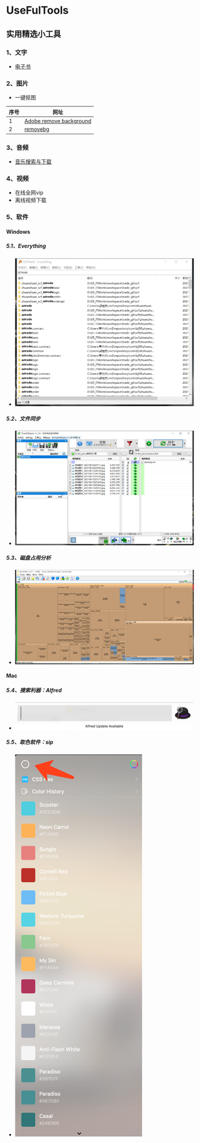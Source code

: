 # UseFulTools
## 实用精选小工具

### 1、文字
- [电子书](https://github.com/guoshijie/UseFulTools/blob/main/01-txt/%E7%94%B5%E5%AD%90%E4%B9%A6.md)

### 2、图片
- 一键抠图

序号 | 网址
--- | ---
1|[Adobe remove background](https://www.adobe.com/express/feature/image/transparent-background)
2|[removebg](https://www.remove.bg/zh/upload)

### 3、音频
- [音乐搜索与下载](https://github.com/guoshijie/UseFulTools/blob/main/03-audio/%E9%9F%B3%E4%B9%90%E6%90%9C%E7%B4%A2%E8%A7%A3%E5%86%B3%E6%96%B9%E6%A1%88.png)

### 4、视频
- 在线全网vip
- 离线视频下载

### 5、软件
#### Windows
##### 5.1、Everything
- ![](https://github.com/guoshijie/UseFulTools/blob/main/05-saftware/windows/Everything.PNG)
##### 5.2、文件同步
- ![](https://github.com/guoshijie/UseFulTools/blob/main/05-saftware/windows/FreeFileSync.PNG)
##### 5.3、磁盘占用分析
- ![](https://github.com/guoshijie/UseFulTools/blob/main/05-saftware/windows/SpaceSniffer.PNG)

#### Mac
##### 5.4、搜索利器：Alfred
- ![](https://github.com/guoshijie/UseFulTools/blob/main/05-saftware/mac/Alfred.jpg)
##### 5.5、取色软件：sip
- ![](https://github.com/guoshijie/UseFulTools/blob/main/05-saftware/mac/sip.jpg)
